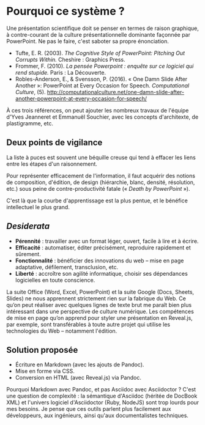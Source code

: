 # Pourquoi ce système ?

Une présentation scientifique doit se penser en termes de raison graphique, à contre-courant de la culture présentationnelle dominante façonnée par PowerPoint. Ne pas le faire, c'est saboter sa propre énonciation.

- Tufte, E. R. (2003). *The Cognitive Style of PowerPoint: Pitching Out Corrupts Within.* Cheshire : Graphics Press.
- Frommer, F. (2010). *La pensée Powerpoint : enquête sur ce logiciel qui rend stupide.* Paris : La Découverte.
- Robles-Anderson, E., & Svensson, P. (2016). « One Damn Slide After Another »: PowerPoint at Every Occasion for Speech. *Computational Culture*, (5). <http://computationalculture.net/one-damn-slide-after-another-powerpoint-at-every-occasion-for-speech/>

À ces trois références, on peut ajouter les nombreux travaux de l'équipe d'Yves Jeanneret et Emmanuël Souchier, avec les concepts d'architexte, de plastigramme, etc.

## Deux points de vigilance

La liste à puces est souvent une béquille creuse qui tend à effacer les liens entre les étapes d'un raisonnement.

Pour représenter efficacement de l'information, il faut acquérir des notions de composition, d'édition, de design (hiérarchie, blanc, densité, résolution, etc.) sous peine de contre-productivité fatale (« *Death by PowerPoint* »).

C'est là que la courbe d'apprentissage est la plus pentue, et le bénéfice intellectuel le plus grand.


## *Desiderata*

- **Pérennité** : travailler avec un format léger, ouvert, facile à lire et à écrire.
- **Efficacité** : automatiser, éditer précisément, reproduire rapidement et sûrement.
- **Fonctionnalité** : bénéficier des innovations du web – mise en page adaptative, défilement, transclusion, etc.
- **Liberté** : accroître son agilité informatique, choisir ses dépendances logicielles en toute conscience.

La suite Office (Word, Excel, PowerPoint) et la suite Google (Docs, Sheets, Slides) ne nous apprennent strictement rien sur la fabrique du Web. Ce qu’on peut réaliser avec quelques lignes de texte brut me paraît bien plus intéressant dans une perspective de culture numérique. Les compétences de mise en page qu’on apprend pour styler une présentation en Reveal.js, par exemple, sont transférables à toute autre projet qui utilise les technologies du Web – notamment l'édition.

## Solution proposée

- Écriture en Markdown (avec les ajouts de Pandoc).
- Mise en forme via CSS.
- Conversion en HTML (avec Reveal.js) via Pandoc.

Pourquoi Markdown avec Pandoc, et pas Asciidoc avec Asciidoctor ? C'est une question de complexité : la sémantique d'Asciidoc (héritée de DocBook XML) et l'univers logiciel d'Asciidoctor (Ruby, NodeJS) sont trop lourds pour mes besoins. Je pense que ces outils parlent plus facilement aux développeurs, aux ingénieurs, ainsi qu'aux documentalistes techniques.